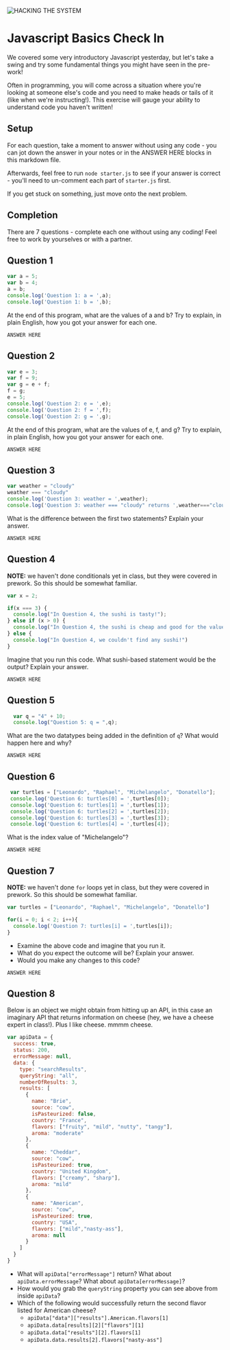 ![HACKING THE SYSTEM](https://media.giphy.com/media/eCqFYAVjjDksg/giphy.gif)

# Javascript Basics Check In

We covered some very introductory Javascript yesterday, but let's take a swing and try some fundamental things you might have seen in the pre-work!

Often in programming, you will come across a situation where you're looking at someone else's code and you need to make heads or tails of it (like when we're instructing!). This exercise will gauge your ability to understand code you haven't written!

## Setup

For each question, take a moment to answer without using any code - you can jot down the answer in your notes or in the ANSWER HERE blocks in this markdown file.

Afterwards, feel free to run ` node starter.js ` to see if your answer is correct - you'll need to un-comment each part of ` starter.js ` first.

If you get stuck on something, just move onto the next problem.

## Completion

There are 7 questions - complete each one without using any coding! Feel free to work by yourselves or with a partner.

## Question 1

```javascript
var a = 5;
var b = 4;
a = b;
console.log('Question 1: a = ',a);
console.log('Question 1: b = ',b);
```

At the end of this program, what are the values of a and b? Try to explain, in plain English, how you got your answer for each one.

```
ANSWER HERE
```

## Question 2

```javascript
var e = 3;
var f = 9;
var g = e + f;
f = g;
e = 5;
console.log('Question 2: e = ',e);
console.log('Question 2: f = ',f);
console.log('Question 2: g = ',g);
```

At the end of this program, what are the values of e, f, and g? Try to explain, in plain English, how you got your answer for each one.

```
ANSWER HERE
```

## Question 3

```javascript
var weather = "cloudy"
weather === "cloudy"
console.log('Question 3: weather = ',weather);
console.log('Question 3: weather === "cloudy" returns ',weather==="cloudy");
```

What is the difference between the first two statements? Explain your answer.

```
ANSWER HERE
```

## Question 4

**NOTE:** we haven't done conditionals yet in class, but they were covered in prework. So this should be somewhat familiar.

```javascript
var x = 2;

if(x === 3) {
  console.log("In Question 4, the sushi is tasty!");
} else if (x > 0) {
  console.log("In Question 4, the sushi is cheap and good for the value");
} else {
  console.log("In Question 4, we couldn't find any sushi!")
}
```

Imagine that you run this code. What sushi-based statement would be the output? Explain your answer.

```
ANSWER HERE
```

## Question 5

```javascript
  var q = "4" + 10;
  console.log("Question 5: q = ",q);
```

What are the two datatypes being added in the definition of ` q `? What would happen here and why?

```
ANSWER HERE
```

## Question 6

```javascript
 var turtles = ["Leonardo", "Raphael", "Michelangelo", "Donatello"];
 console.log('Question 6: turtles[0] = ',turtles[0]);
 console.log('Question 6: turtles[1] = ',turtles[1]);
 console.log('Question 6: turtles[2] = ',turtles[2]);
 console.log('Question 6: turtles[3] = ',turtles[3]);
 console.log('Question 6: turtles[4] = ',turtles[4]);
```

What is the index value of "Michelangelo"?

```
ANSWER HERE
```

## Question 7

**NOTE:** we haven't done `for` loops yet in class, but they were covered in prework. So this should be somewhat familiar.

```javascript
var turtles = ["Leonardo", "Raphael", "Michelangelo", "Donatello"]

for(i = 0; i < 2; i++){
  console.log('Question 7: turtles[i] = ',turtles[i]);
}
```

* Examine the above code and imagine that you run it.
* What do you expect the outcome will be? Explain your answer.
* Would you make any changes to this code?

```
ANSWER HERE
```

## Question 8

Below is an object we might obtain from hitting up an API, in this case an imaginary API that returns information on cheese (hey, we have a cheese expert in class!). Plus I like cheese.  mmmm cheese.

```js
var apiData = {
  success: true,
  status: 200,
  errorMessage: null,
  data: {
    type: "searchResults",
    queryString: "all",
    numberOfResults: 3,
    results: [
      {
        name: "Brie",
        source: "cow",
        isPasteurized: false,
        country: "France",
        flavors: ["fruity", "mild", "nutty", "tangy"],
        aroma: "moderate"
      },
      {
        name: "Cheddar",
        source: "cow",
        isPasteurized: true,
        country: "United Kingdom",
        flavors: ["creamy", "sharp"],
        aroma: "mild"
      },
      {
        name: "American",
        source: "cow",
        isPasteurized: true,
        country: "USA",
        flavors: ["mild","nasty-ass"],
        aroma: null
      }
    ]
  }
}
```

* What will `apiData["errorMessage"]` return? What about `apiData.errorMessage`? What about `apiData[errorMessage]`?
* How would you grab the `queryString` property you can see above from inside `apiData`?
* Which of the following would successfully return the second flavor listed for American cheese?
  - `apiData["data"]["results"].American.flavors[1]`
  - `apiData.data[results][2]["flavors"][1]`
  - `apiData.data["results"][2].flavors[1]`
  - `apiData.data.results[2].flavors["nasty-ass"]`

